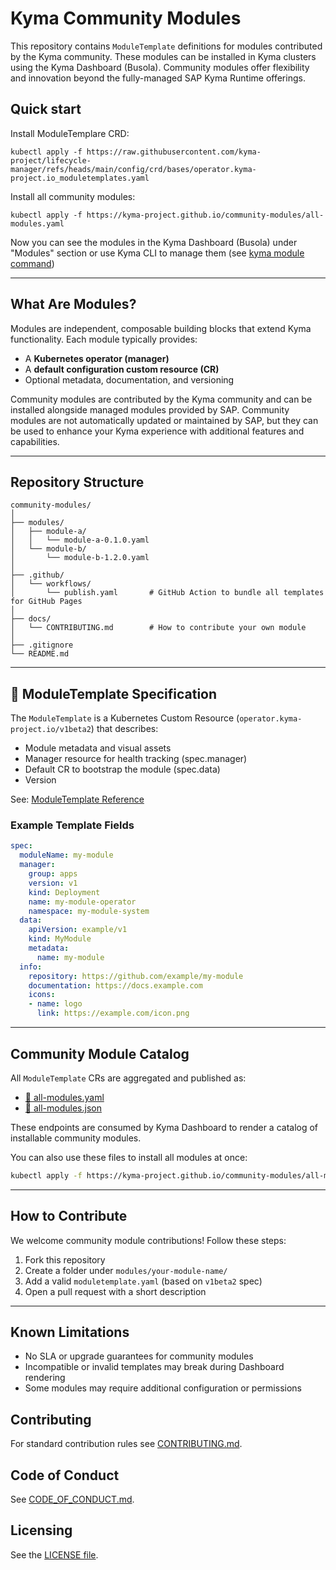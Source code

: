 # Kyma Community Modules

This repository contains `ModuleTemplate` definitions for modules contributed by the Kyma community. These modules can be installed in Kyma clusters using the Kyma Dashboard (Busola). Community modules offer flexibility and innovation beyond the fully-managed SAP Kyma Runtime offerings.

## Quick start

Install ModuleTemplare CRD:
```
kubectl apply -f https://raw.githubusercontent.com/kyma-project/lifecycle-manager/refs/heads/main/config/crd/bases/operator.kyma-project.io_moduletemplates.yaml
```

Install all community modules:
```
kubectl apply -f https://kyma-project.github.io/community-modules/all-modules.yaml
```
Now you can see the modules in the Kyma Dashboard (Busola) under "Modules" section or use Kyma CLI to manage them (see [kyma module command](https://github.com/kyma-project/cli/blob/main/docs/user/gen-docs/kyma_module.md))

---

## What Are Modules?

Modules are independent, composable building blocks that extend Kyma functionality. Each module typically provides:

- A **Kubernetes operator (manager)**
- A **default configuration custom resource (CR)**
- Optional metadata, documentation, and versioning

Community modules are contributed by the Kyma community and can be installed alongside managed modules provided by SAP. Community modules are not automatically updated or maintained by SAP, but they can be used to enhance your Kyma experience with additional features and capabilities.

---

## Repository Structure

```
community-modules/
│
├── modules/
│   ├── module-a/
│   │   └── module-a-0.1.0.yaml
│   └── module-b/
│       └── module-b-1.2.0.yaml
│
├── .github/
│   └── workflows/
│       └── publish.yaml       # GitHub Action to bundle all templates for GitHub Pages
│
├── docs/
│   └── CONTRIBUTING.md        # How to contribute your own module
│
├── .gitignore
└── README.md
```

---


## 📄 ModuleTemplate Specification

The `ModuleTemplate` is a Kubernetes Custom Resource (`operator.kyma-project.io/v1beta2`) that describes:

- Module metadata and visual assets
- Manager resource for health tracking (spec.manager)
- Default CR to bootstrap the module (spec.data)
- Version 

See: [ModuleTemplate Reference](https://github.com/kyma-project/lifecycle-manager/blob/main/docs/contributor/resources/03-moduletemplate.md)

### Example Template Fields

```yaml
spec:
  moduleName: my-module
  manager:
    group: apps
    version: v1
    kind: Deployment
    name: my-module-operator
    namespace: my-module-system
  data:
    apiVersion: example/v1
    kind: MyModule
    metadata:
      name: my-module
  info:
    repository: https://github.com/example/my-module
    documentation: https://docs.example.com
    icons:
    - name: logo
      link: https://example.com/icon.png
```

---

## Community Module Catalog

All `ModuleTemplate` CRs are aggregated and published as:

- [🔗 all-modules.yaml](https://kyma-project.github.io/community-modules/all-modules.yaml)
- [🔗 all-modules.json](https://kyma-project.github.io/community-modules/all-modules.json)

These endpoints are consumed by Kyma Dashboard to render a catalog of installable community modules.

You can also use these files to install all modules at once:

```bash
kubectl apply -f https://kyma-project.github.io/community-modules/all-modules.yaml
```

---

## How to Contribute

We welcome community module contributions! Follow these steps:

1. Fork this repository
2. Create a folder under `modules/your-module-name/`
3. Add a valid `moduletemplate.yaml` (based on `v1beta2` spec)
4. Open a pull request with a short description

---

## Known Limitations

- No SLA or upgrade guarantees for community modules
- Incompatible or invalid templates may break during Dashboard rendering
- Some modules may require additional configuration or permissions


## Contributing

For standard contribution rules see [CONTRIBUTING.md](CONTRIBUTING.md).

## Code of Conduct
<!--- mandatory section - do not change this! --->

See [CODE_OF_CONDUCT.md](CODE_OF_CONDUCT.md).

## Licensing
<!--- mandatory section - do not change this! --->

See the [LICENSE file](./LICENSE).

